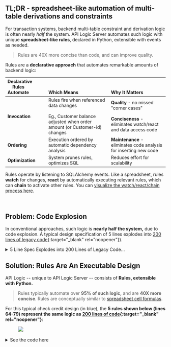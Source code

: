 ## TL;DR - spreadsheet-like automation of multi-table derivations and constraints

For transaction systems, backend multi-table constraint and derivation logic is often nearly *half* the system.  API Logic Server automates such logic with unique **spreadsheet-like rules**, declared in Python, extensible with events as needed.

> Rules are 40X more concise than code, and can improve quality.

Rules are a **declarative approach** that automates remarkable amounts of backend logic:

| Declarative &nbsp;&nbsp;&nbsp;&nbsp;Rules Automate | <br><br>Which Means | <br><br>Why It Matters |
| :--- |:---|:---|
| **Invocation** | Rules fire when referenced data changes<br><br>Eg., Customer balance adjusted when order amount (or Customer-id) changes | **Quality** - no missed "corner cases"<br><br>**Conciseness** - eliminates watch/react and data access code |
| **Ordering** | Execution ordered by automatic dependency analysis | **Maintenance** - eliminates code analysis for inserting new code |
| **Optimization** | System prunes rules, optimizes SQL | Reduces effort for scalability |

Rules operate by listening to SQLAlchemy events.  Like a spreadsheet, rules __watch__ for changes, __react__ by automatically executing relevant rules, which can __chain__ to activate other rules.  You can [visualize the watch/react/chain process here](https://valhuber.github.io/ApiLogicServer/Logic-Operation/#watch-react-chain).

&nbsp;

## Problem: Code Explosion

In conventional approaches, such logic is **nearly half the system,** due to code explosion.  A typical design specification of 5 lines explodes into [200 lines of legacy code](https://github.com/valhuber/LogicBank/wiki/by-code){:target="_blank" rel="noopener"}).

<details markdown>
<summary>5 Line Spec Explodes into 200 Lines of Legacy Code... </summary>

Let's imagine we have a "cocktail napkin spec" for checking credit, shown (in blue) in the diagram below.  How might we enforce such logic?

* In UI controllers - this is the most common choice.  It's actually the worst choice, since it offers little re-use, and does not apply to non-UI cases such as API-based application integration.

* Centralized in the server - in the past, we might have written triggers, but a modern software architecture centralizes such logic in an App Server tier.  If you are using an ORM such as SQLAlchemy, you can _ensure sharing_ with `before_flush` events as shown below.

After we've determined _where_ to put the code, we then have to _write_ it.  Our simple 5 line cocktail napkin specification explodes into [200 lines of legacy code](https://github.com/valhuber/LogicBank/wiki/by-code){:target="_blank" rel="noopener"}):

<figure><img src="https://github.com/valhuber/LogicBank/raw/main/images/overview/rules-vs-code.png"></figure>

It's also incredibly repetitive - you often get the feeling you're doing the same thing over and over.

And you're right.  It's because backend logic follows patterns of "what" is supposed to happen.
And your code is the "how". 
</details>


## Solution: Rules Are An Executable Design

API Logic -- unique to API Logic Server -- consists of __Rules, extensible with Python.__  

> Rules typically automate over **95% of such logic,** and are **40X more concise**.  Rules are conceptually similar to [spreadsheet cell formulas](../Logic-Operation/#basic-idea-like-a-spreadsheet).

For this typical check credit design (in blue), the __5 rules shown below (lines 64-79) represent the same logic as [200 lines of code](https://github.com/valhuber/LogicBank/wiki/by-code){:target="_blank" rel="noopener"}__:

<figure><img src="https://github.com/valhuber/apilogicserver/wiki/images/logic/5-rules-cocktail.png?raw=true"></figure>


<details markdown>

  <summary>See the code here</summary>
```python
"""
Logic Design ("Cocktail Napkin Design") for User Story Check Credit
    Customer.Balance <= CreditLimit
    Customer.Balance = Sum(Order.AmountTotal where unshipped)
    Order.AmountTotal = Sum(OrderDetail.Amount)
    OrderDetail.Amount = Quantity * UnitPrice
    OrderDetail.UnitPrice = copy from Product
"""

Rule.constraint(validate=models.Customer,       # logic design translates directly into rules
    as_condition=lambda row: row.Balance <= row.CreditLimit,
    error_msg="balance ({row.Balance}) exceeds credit ({row.CreditLimit})")

Rule.sum(derive=models.Customer.Balance,        # adjust iff AmountTotal or ShippedDate or CustomerID changes
    as_sum_of=models.Order.AmountTotal,
    where=lambda row: row.ShippedDate is None)  # adjusts - *not* a sql select sum...

Rule.sum(derive=models.Order.AmountTotal,       # adjust iff Amount or OrderID changes
    as_sum_of=models.OrderDetail.Amount)

Rule.formula(derive=models.OrderDetail.Amount,  # compute price * qty
    as_expression=lambda row: row.UnitPrice * row.Quantity)

Rule.copy(derive=models.OrderDetail.UnitPrice,  # get Product Price (e,g., on insert, or ProductId change)
    from_parent=models.Product.UnitPrice)

"""
    Demonstrate that logic == Rules + Python (for extensibility)
"""
def congratulate_sales_rep(row: models.Order, old_row: models.Order, logic_row: LogicRow):
    """ use events for sending email, messages, etc. """
    if logic_row.ins_upd_dlt == "ins":  # logic engine fills parents for insert
        sales_rep = row.Employee
        if sales_rep is None:
            logic_row.log("no salesrep for this order")
        elif sales_rep.Manager is None:
            logic_row.log("no manager for this order's salesrep")
        else:
            logic_row.log(f'Hi, {sales_rep.Manager.FirstName} - '
                            f'Congratulate {sales_rep.FirstName} on their new order')

Rule.commit_row_event(on_class=models.Order, calling=congratulate_sales_rep)
```
</details>

&nbsp;


## Declare, Extend, Manage

Use standard tools - standard language (Python), IDEs, and tools as described below.

### Declare: Python

Rules are declared in Python, using your IDE as shown above.

#### Code Completion

Your IDE code completion services can aid in discovering logic services.  There are 2 key elements:

1. Discover _rules_ by `Rule.`
2. Discovery _logic services_ made available through `logic_row`

  > If these aren't working, ensure your `venv` setup is correct - consult the [Trouble Shooting](../Troubleshooting#code-completion-fails) Guide.

You can find examples of these services in the sample `ApiLogicProject`.

<figure><img src="https://github.com/valhuber/apilogicserver/wiki/images/vscode/venv.png?raw=true"></figure>


### Extend: Python

While 95% is certainly remarkable, it's not 100%.  Automating most of the logic is of no value unless there are provisions to address the remainder.

That provision is standard Python, provided as standard events (lines 84-100 in the first screen shot above).  This will be typically be used for non-database oriented logic such as files and messages, and for extremely complex database logic.



### Manage: Your IDE, SCCS

The screen shot above illustrates you use your IDE (e.g., VSCode, PyCharm) to declare logic using Python, with all the familiar features of code completion and syntax high-lighting.  You can also use the debugger, and familiar Source Code Control tools such as `git`.



#### Logic Debugging

If we use Swagger and run `ServicesEndPoint - Post/add_order`, we get the following :

![Logic Debug](images/logic/logic-debug.png)

##### IDE Debugger

This illustrates that you can stop in your rule logic (the red dot on line 111), and use your **IDE debugger** (here, VSCode) to see variables, step through execution, etc.

##### Logic Logging

In addition, the system creates a ""logic log** of all rules that fire, to aid in debugging by visualizing rule execution:

*   Each line represents a rule execution, showing row state (old/new values), and the _{reason}_ that caused the update (e.g., client, sum adjustment)
*   Log indention shows multi-table chaining

> Logging is performed using standard Python logging, with a logger named `logic_logger`.  Use `info` for tracing, and `debug` for additional information (e.g., a declared rules are logged).


##### VSCode debugging

In VSCode, set `"redirectOutput": true` in your **Launch Configuration.**  This directs logging output to the Debug Console, where it is not word-wrapped (word-wrap obscures the multi-table chaining).

<figure><img src="https://github.com/valhuber/apilogicserver/wiki/images/docker/VSCode/no-line-wrap.png"></figure>


&nbsp;

## Key Aspects of Logic

While conciseness is the most immediately obvious aspect of logic, rules provide deeper value as summarized below.

| Concept | Rule Automation | Why It Matters|
| :--- |:---|:---|
| Re-use | Automatic re-use over all resources and actions | __Velocity / Conciseness:__ Eliminates logic replication over multiple UI controllers or services. |
| Invocation | Automatic logic execution, on referenced data changes |__Quality:__ Eliminates the _"code was there but not called"_ problem.<br><br>Rules are _active,_ transforming ‘dumb’ database objects into _smart_ business objects |
| Execution Order | Automatic ordering based on dependencies |__Maintenance:__ Eliminates the _"where do I insert this code"_ problem - the bulk of maintenance effort. |
| Dependency Management | Automatic chaining |__Conciseness:__ Eliminates the code that tests _"what's changed"_ to invoke relevant logic |
| Persistence | Automatic optimization |__Performance:__ Unlike Rete engines which have no concept of old values, transaction logic can prune rules for unchanged data, and optimize for adjustment logic based on the difference between old/new values.  This can literally result in sub-second performance instead of multiple minutes, and can be tuned without recoding.. |

See also the [FAQs](../FAQ-RETE).

### Concise

Automatic dependency management means that this logic is eliminated, so rules can be n-fold more concise as explained at the top of this page.


### Automatic Reuse
Just as a spreadsheet reacts
to inserts, updates and deletes to a summed column,
rules automate _adding_, _deleting_ and _updating_ orders.
This is how 5 rules represent the same logic as 200 lines of code.

Our cocktail napkin spec is really nothing more than a set of spreadsheet-like rules that govern how to derive and constrain our data.  And by conceiving of the rules as associated with the _data_ (instead of a UI button), rules conceived for Place Order _automatically_ address these related transactions:

*   add order
* [**Ship Order**](https://github.com/valhuber/LogicBank/wiki/Ship-Order) illustrates *cascade*, another form of multi-table logic
*   delete order
*   assign order to different customer
*   re-assign an Order Detail to a different Product, with a different quantity
*   add/delete Order Detail


### Scalability: Prune and Optimize
Scalability requires more than clustering - SQLs must be pruned
and optimized.  For example, the balance rule:

* is **pruned** if only a non-referenced column is altered (e.g., Shipping Address)
* is **optimized** into a 1-row _adjustment_ update instead of an
expensive SQL aggregate

For more on how logic automates and optimizes multi-table transactions,
[click here](https://github.com/valhuber/LogicBank/wiki#scalability-automatic-pruning-and-optimization).

### Automatic Ordering

The system parses your _derivation rules_ to determine dependencies, and uses this to order execution.  This occurs once per session on activation, so rule declaration changes automatically determine a new order.  

This is significant for iterative development and maintenance, eliminating the bulk of time spent determining _where do I insert this new logic_.

#### Control for actions and constraints
Constraint and action rules are executed in their declaration order.
